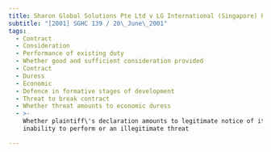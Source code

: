 ```yaml
---
title: Sharon Global Solutions Pte Ltd v LG International (Singapore) Pte Ltd
subtitle: "[2001] SGHC 139 / 20\_June\_2001"
tags:
  - Contract
  - Consideration
  - Performance of existing duty
  - Whether good and sufficient consideration provided
  - Contract
  - Duress
  - Economic
  - Defence in formative stages of development
  - Threat to break contract
  - Whether threat amounts to economic duress
  - >-
    Whether plaintiff\'s declaration amounts to legitimate notice of its
    inability to perform or an illegitimate threat

---
```


